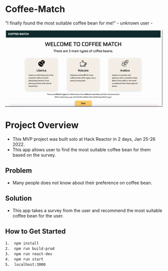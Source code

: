 # Coffee-Match #
"I finally found the most suitable coffee bean for me!" - unknown user -

![Coffee-Match Demo](./asset/demo-coffee.gif)
# Project Overview
- This MVP project was built solo at Hack Reactor in 2 days, Jan 25-26 2022.
- This app allows user to find the most suitable coffee bean for them based on the survey.
## Problem ##
 - Many people does not know about their preference on coffee bean.

## Solution ##
- This app takes a survey from the user and recommend the most suitable coffee bean for the user.

## How to Get Started ##

```bash
1.  npm install
2.  npm run build-prod
3.  npm run react-dev
4.  npm run start
5.  localhost:3000
```
